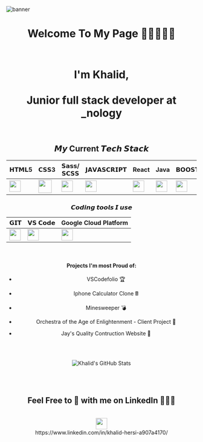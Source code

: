 ![banner](https://user-images.githubusercontent.com/84135155/162960201-49f2a60f-b6ec-44ee-bb26-bb0c3842f627.png)

<!-- ![banner2-better-cropped](https://user-images.githubusercontent.com/84135155/162959132-059c6acf-1616-47ed-869d-6ec9eb49ad78.png) -->

<h1 align="center">
Welcome To My Page 👋👋👋👋👋
  </h1>  
    <br>

<div align="center">
<h1 align="center" >
I'm Khalid,
  <br>
    <br>
Junior full stack developer at _nology 
  </h1>
  
 <br>
   
  
## 𝙈𝙮 Current 𝙏𝙚𝙘𝙝 𝙎𝙩𝙖𝙘𝙠

| 𝗛𝗧𝗠𝗟5  | 𝗖𝗦𝗦3 | 𝗦𝗮𝘀𝘀/𝗦𝗖𝗦𝗦 | 𝗝𝗔𝗩𝗔𝗦𝗖𝗥𝗜𝗣𝗧 | React | Java | 𝗕𝗢𝗢𝗦𝗧𝗥𝗔𝗣 | 𝗻𝗽𝗺 | Python |
| ------------- | ------------- |------------- | ------------- |------------- | ------------- |------------- |------------- |------------- |
| <img height="30px" src="https://cdn.svgporn.com/logos/html-5.svg">  | <img height="35px" src="https://cdn.svgporn.com/logos/css-3.svg"> |  <img height="30px" src="https://cdn.svgporn.com/logos/sass.svg"> |  <img height="30px" src="https://cdn.svgporn.com/logos/javascript.svg"> | <img height="30px" src="https://cdn.svgporn.com/logos/react.svg"> | <img height="30px" src="https://cdn.svgporn.com/logos/java.svg"> | <img height="30px" src="https://cdn.svgporn.com/logos/bootstrap.svg"> | <img height="30px" src="https://cdn.svgporn.com/logos/npm.svg"> | <img height="30px" src="https://cdn.svgporn.com/logos/python.svg"> |
    
  
### 𝘾𝙤𝙙𝙞𝙣𝙜 𝙩𝙤𝙤𝙡𝙨 𝙄 𝙪𝙨𝙚

| 𝗚𝗜𝗧  | 𝗩𝗦 𝗖𝗼𝗱𝗲 | Google Cloud Platform |
| ------------- | ------------- |------------- | 
| <img height="30px" src="https://cdn.svgporn.com/logos/git-icon.svg">  | <img height="30px" src="https://cdn.svgporn.com/logos/visual-studio-code.svg"> |  <img height="30px" src="https://cdn.svgporn.com/logos/google.svg"> | 
   <br>

#### Projects I'm most Proud of:
- VSCodefolio 🏆
- Iphone Calculator Clone 🖩
- Minesweeper 💣
- Orchestra of the Age of Enlightenment - Client Project 💼
- Jay's Quality Contruction Website 🔨

   <br>
   <br>
   
  
![Khalid's GitHub Stats](https://github-readme-stats.vercel.app/api?username=khalidhersi&show_icons=true&theme=nightowl)
  
   <br>
   <br>
   
  
## Feel Free to 🔗 with me on LinkedIn 🎉🎉🎉

  <br>
<img height="30px" src="https://cdn.svgporn.com/logos/linkedin.svg">
    <br>
  https://www.linkedin.com/in/khalid-hersi-a907a4170/

  </div>

